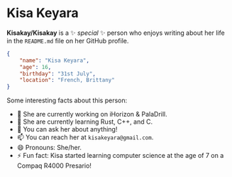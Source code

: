 # Kisa Keyara

**Kisakay/Kisakay** is a ✨ _special_ ✨ person who enjoys writing about her life in the `README.md` file on her GitHub profile.

```JSON
{
    "name": "Kisa Keyara",
    "age": 16,
    "birthday": "31st July",
    "location": "French, Brittany"
}
```
Some interesting facts about this person:

-   🔭 She are currently working on iHorizon & PalaDrill.
-   🌱 She are currently learning Rust, C++, and C.
-   💬 You can ask her about anything!
-   📫 You can reach her at `kisakeyara@gmail.com`.
-   😄 Pronouns: She/her.
-   ⚡ Fun fact: Kisa started learning computer science at the age of 7 on a Compaq R4000 Presario!
